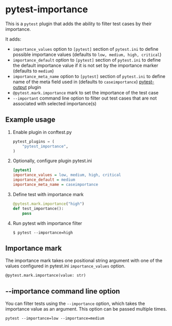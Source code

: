 # pytest-importance

This is a `pytest` plugin that adds the ability to filter test cases by
their importance.

It adds:
* `importance_values` option to `[pytest]` section of `pytest.ini` to define
  possible importance values (defaults to `low, medium, high, critical`)
* `importance_default` option to `[pytest]` section of `pytest.ini` to define
  the default importance value if it is not set by the importance marker
  (defaults to `medium`)
* `importance_meta_name` option to `[pytest]` section of `pytest.ini` to define
  name of the meta field used in (defaults to `caseimportance`)
  [pytest-output](https://github.com/next-actions/pytest-output) plugin
* `@pytest.mark.importance` mark to set the importance of the test case
* `--important` command line option to filter out test cases that are not
  associated with selected importance(s)

## Example usage

1. Enable plugin in conftest.py

    ```python
    pytest_plugins = (
        "pytest_importance",
    )
    ```

2. Optionally, configure plugin pytest.ini

    ```ini
    [pytest]
    importance_values = low, medium, high, critical
    importance_default = medium
    importance_meta_name = caseimportance
    ```

3. Define test with importance mark

    ```python
    @pytest.mark.importance("high")
    def test_importance():
        pass
    ```

4. Run pytest with importance filter

    ```
    $ pytest --importance=high
    ```

## Importance mark

The importance mark takes one positional string argument with one of the values
configured in pytest.ini `importance_values` option.

```
@pytest.mark.importance(value: str)
```

## --importance command line option

You can filter tests using the `--importance` option, which takes the importance
value as an argument. This option can be passed multiple times.

```
pytest --importance=low --importance=medium
```
